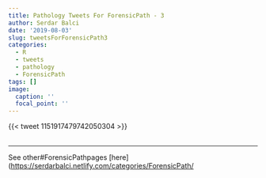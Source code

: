 ```yaml
---
title: Pathology Tweets For ForensicPath - 3
author: Serdar Balci
date: '2019-08-03'
slug: tweetsForForensicPath3
categories:
  - R
  - tweets
  - pathology
  - ForensicPath
tags: []
image:
  caption: ''
  focal_point: ''
---
```



{{< tweet 1151917479742050304 >}}
<br>
<br>
<hr>


See other#ForensicPathpages [here](https://serdarbalci.netlify.com/categories/ForensicPath/

